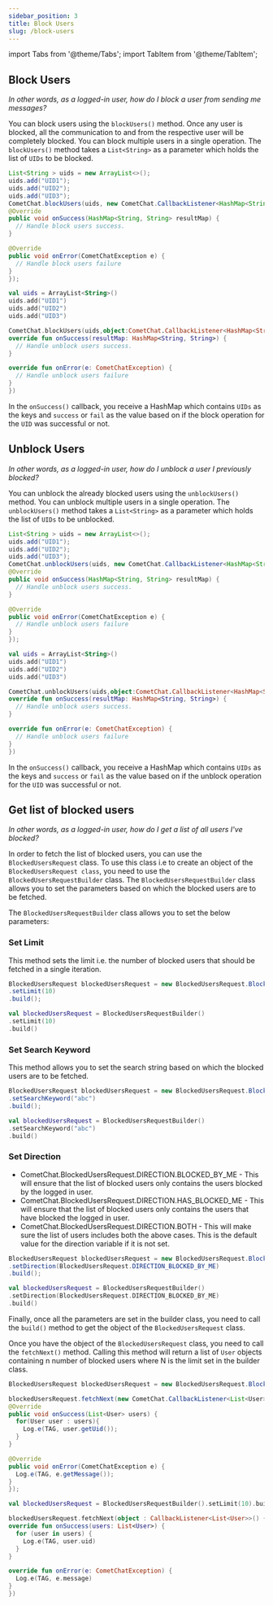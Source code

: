 ```yaml
---
sidebar_position: 3
title: Block Users
slug: /block-users
---
```

import Tabs from '@theme/Tabs';
import TabItem from '@theme/TabItem';

## Block Users

_In other words, as a logged-in user, how do I block a user from sending me messages?_

You can block users using the `blockUsers()` method.  Once any user is blocked, all the communication to and from the respective user will be completely blocked. You can block multiple users in a single operation. The `blockUsers()` method takes a `List<String>` as a parameter which holds the list of `UIDs` to be blocked.

<Tabs>
<TabItem value="Java" label="Java">

  ```java
List<String > uids = new ArrayList<>();
uids.add("UID1");
uids.add("UID2");
uids.add("UID3");
CometChat.blockUsers(uids, new CometChat.CallbackListener<HashMap<String, String>>() {
  @Override
  public void onSuccess(HashMap<String, String> resultMap) {
    // Handle block users success.
  }

  @Override
  public void onError(CometChatException e) {
    // Handle block users failure
  }
});
  ```
</TabItem>
<TabItem value="Kotlin" label="Kotlin">

  ```kotlin
val uids = ArrayList<String>()
uids.add("UID1")
uids.add("UID2")
uids.add("UID3")

CometChat.blockUsers(uids,object:CometChat.CallbackListener<HashMap<String, String>>() {
  override fun onSuccess(resultMap: HashMap<String, String>) {
    // Handle unblock users success.
  }

  override fun onError(e: CometChatException) {
    // Handle unblock users failure
  }
})
  ```
</TabItem>
</Tabs>



In the `onSuccess()` callback, you receive a HashMap which contains `UIDs` as the keys and `success` or `fail` as the value based on if the block operation for the `UID` was successful or not.

## Unblock Users

_In other words, as a logged-in user, how do I unblock a user I previously blocked?_

You can unblock the already blocked users using the `unblockUsers()` method. You can unblock multiple users in a single operation. The `unblockUsers()` method takes a `List<String>` as a parameter which holds the list of `UIDs` to be unblocked.

<Tabs>
<TabItem value="Java" label="Java">

  ```java
List<String > uids = new ArrayList<>();
uids.add("UID1");
uids.add("UID2");
uids.add("UID3");
CometChat.unblockUsers(uids, new CometChat.CallbackListener<HashMap<String, String>>() {
  @Override
  public void onSuccess(HashMap<String, String> resultMap) {
    // Handle unblock users success.
  }

  @Override
  public void onError(CometChatException e) {
    // Handle unblock users failure
  }
});
  ```
</TabItem>
<TabItem value="Kotlin" label="Kotlin">

  ```kotlin
val uids = ArrayList<String>()
uids.add("UID1")
uids.add("UID2")
uids.add("UID3")

CometChat.unblockUsers(uids,object:CometChat.CallbackListener<HashMap<String, String>>() {
  override fun onSuccess(resultMap: HashMap<String, String>) {
    // Handle unblock users success.
  }

  override fun onError(e: CometChatException) {
    // Handle unblock users failure
  }
})
  ```
</TabItem>
</Tabs>



In the `onSuccess()` callback, you receive a HashMap which contains `UIDs` as the keys and `success` or `fail` as the value based on if the unblock operation for the `UID` was successful or not.

## Get list of blocked users

_In other words, as a logged-in user, how do I get a list of all users I've blocked?_

In order to fetch the list of blocked users, you can use the `BlockedUsersRequest` class. To use this class i.e to create an object of the `BlockedUsersRequest class`, you need to use the `BlockedUsersRequestBuilder` class. The `BlockedUsersRequestBuilder` class allows you to set the parameters based on which the blocked users are to be fetched.

The `BlockedUsersRequestBuilder` class allows you to set the below parameters:

### Set Limit

This method sets the limit i.e. the number of blocked users that should be fetched in a single iteration.

<Tabs>
<TabItem value="Java" label="Java">

  ```java
BlockedUsersRequest blockedUsersRequest = new BlockedUsersRequest.BlockedUsersRequestBuilder()
  .setLimit(10)
  .build();
  ```
</TabItem>
<TabItem value="Kotlin" label="Kotlin">

  ```kotlin
val blockedUsersRequest = BlockedUsersRequestBuilder()
  .setLimit(10)
  .build()
  ```
</TabItem>
</Tabs>


### Set Search Keyword

This method allows you to set the search string based on which the blocked users are to be fetched.

<Tabs>
<TabItem value="Java" label="Java">

  ```java
BlockedUsersRequest blockedUsersRequest = new BlockedUsersRequest.BlockedUsersRequestBuilder()
  .setSearchKeyword("abc")
  .build();
  ```
</TabItem>
<TabItem value="Kotlin" label="Kotlin">

  ```kotlin
val blockedUsersRequest = BlockedUsersRequestBuilder()
  .setSearchKeyword("abc")
  .build()
  ```
</TabItem>
</Tabs>


### Set Direction

- CometChat.BlockedUsersRequest.DIRECTION.BLOCKED_BY_ME - This will ensure that the list of blocked users only contains the users blocked by the logged in user.
- CometChat.BlockedUsersRequest.DIRECTION.HAS_BLOCKED_ME - This will ensure that the list of blocked users only contains the users that have blocked the logged in user.
- CometChat.BlockedUsersRequest.DIRECTION.BOTH - This will make sure the list of users includes both the above cases. This is the default value for the direction variable if it is not set.

<Tabs>
<TabItem value="Java" label="Java">

  ```java
BlockedUsersRequest blockedUsersRequest = new BlockedUsersRequest.BlockedUsersRequestBuilder()
  .setDirection(BlockedUsersRequest.DIRECTION_BLOCKED_BY_ME)
  .build();
  ```
</TabItem>
<TabItem value="Kotlin" label="Kotlin">

  ```kotlin
val blockedUsersRequest = BlockedUsersRequestBuilder()
  .setDirection(BlockedUsersRequest.DIRECTION_BLOCKED_BY_ME)
  .build()    
  ```
</TabItem>
</Tabs>



Finally, once all the parameters are set in the builder class, you need to call the `build()` method to get the object of the `BlockedUsersRequest` class.

Once you have the object of the `BlockedUsersRequest` class, you need to call the `fetchNext()` method. Calling this method will return a list of `User` objects containing n number of blocked users where N is the limit set in the builder class.

<Tabs>
<TabItem value="Java" label="Java">

  ```java
BlockedUsersRequest blockedUsersRequest = new BlockedUsersRequest.BlockedUsersRequestBuilder().setLimit(10).build();

blockedUsersRequest.fetchNext(new CometChat.CallbackListener<List<User>>() {
  @Override
  public void onSuccess(List<User> users) {
    for(User user : users){
      Log.e(TAG, user.getUid());
    }
  }

  @Override
  public void onError(CometChatException e) {
    Log.e(TAG, e.getMessage());
  }
});
  ```
</TabItem>
<TabItem value="Kotlin" label="Kotlin">

  ```kotlin
val blockedUsersRequest = BlockedUsersRequestBuilder().setLimit(10).build()

blockedUsersRequest.fetchNext(object : CallbackListener<List<User>>() {
  override fun onSuccess(users: List<User>) {
    for (user in users) {
      Log.e(TAG, user.uid)
    }
  }

  override fun onError(e: CometChatException) {
    Log.e(TAG, e.message)
  }
})
  ```
</TabItem>
</Tabs>


